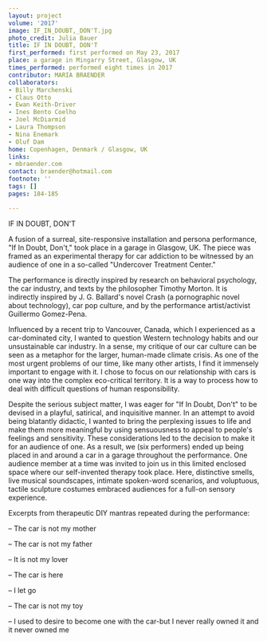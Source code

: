 ```yaml
---
layout: project
volume: '2017'
image: IF_IN_DOUBT,_DON'T.jpg
photo_credit: Julia Bauer
title: IF IN DOUBT, DON'T
first_performed: first performed on May 23, 2017
place: a garage in Mingarry Street, Glasgow, UK
times_performed: performed eight times in 2017
contributor: MARIA BRAENDER
collaborators:
- Billy Marchenski
- Claus Otto
- Ewan Keith-Driver
- Ines Bento Coelho
- Joel McDiarmid
- Laura Thompson
- Nina Enemark
- Oluf Dam
home: Copenhagen, Denmark / Glasgow, UK
links:
- mbraender.com
contact: braender@hotmail.com
footnote: ''
tags: []
pages: 184-185

---
```


IF IN DOUBT, DON'T

A fusion of a surreal, site-responsive installation and persona performance, "If In Doubt, Don't," took place in a garage in Glasgow, UK. The piece was framed as an experimental therapy for car addiction to be witnessed by an audience of one in a so-called "Undercover Treatment Center."

The performance is directly inspired by research on behavioral psychology, the car industry, and texts by the philosopher Timothy Morton. It is indirectly inspired by J. G. Ballard's novel Crash (a pornographic novel about technology), car pop culture, and by the performance artist/activist Guillermo Gomez-Pena.

Influenced by a recent trip to Vancouver, Canada, which I experienced as a car-dominated city, I wanted to question Western technology habits and our unsustainable car industry. In a sense, my critique of our car culture can be seen as a metaphor for the larger, human-made climate crisis. As one of the most urgent problems of our time, like many other artists, I find it immensely important to engage with it. I chose to focus on our relationship with cars is one way into the complex eco-critical territory. It is a way to process how to deal with difficult questions of human responsibility.

Despite the serious subject matter, I was eager for "If In Doubt, Don't" to be devised in a playful, satirical, and inquisitive manner. In an attempt to avoid being blatantly didactic, I wanted to bring the perplexing issues to life and make them more meaningful by using sensuousness to appeal to people's feelings and sensitivity. These considerations led to the decision to make it for an audience of one. As a result, we (six performers) ended up being placed in and around a car in a garage throughout the performance. One audience member at a time was invited to join us in this limited enclosed space where our self-invented therapy took place. Here, distinctive smells, live musical soundscapes, intimate spoken-word scenarios, and voluptuous, tactile sculpture costumes embraced audiences for a full-on sensory experience.

Excerpts from therapeutic DIY mantras repeated during the performance:

– The car is not my mother

– The car is not my father

– It is not my lover

– The car is here

– I let go

– The car is not my toy

– I used to desire to become one with the car-but I never really owned it and it never owned me
